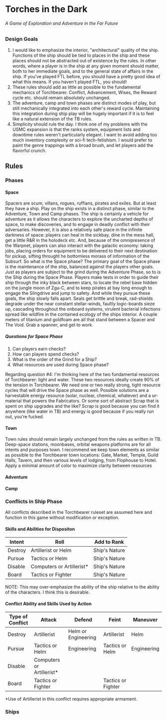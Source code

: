 ﻿# Torches in the Dark
###### A Game of Exploration and Adventure in the Far Future

### Design Goals

1. I would like to emphasize the interior, "architectural" quality of the ship. Functions of the ship should be tied to places in the ship and these places should not be abstracted out of existence by the rules. In other words, where a player is in the ship at any given moment should matter, both to her immediate goals, and to the general state of affairs in the ship. If you've played FTL before, you should have a pretty good idea of what this means. If you haven't played FTL, you should!
2. These rules should add as little as possible to the fundamental mechanics of Torchbearer. Conflict, Advancement, Wises, the Reward cycle etc. should remain absolutely unchanged.
3. The adventure, camp and town phases are distinct modes of play, but still mechanically integrated into each other's reward cycle. Maintaining this integration during ship play will be hugely important if it is to feel like a natural extension of the TB rules.
4. Simplicity should rule the day. I think one of my problems with the USMC expansion is that the ranks system, equipment lists and downtime rules weren't particularly elegant. I want to avoid adding too much inventory complexity or sci-fi tech-fetishism. I would prefer to paint the genre trappings with a broad brush, and let players add the flavorful crunch.

## Rules
### Phases

#### Space
Spacers are scum, villans, rogues, ruffians, pirates and exiles. But at least they have a ship.  Play on the ship exists in a distinct phase, similar to the Adventure, Town and Camp phases. The ship is certainly a vehicle for adventure as it allows the characters to explore the uncharted depths of space, to make discoveries, and to engage in deadly conflict with their adversaries. However, it is also a relatively safe place in the infinite darkness of space: players can heal in the sickbay, dine in the mess hall, get a little R&R in the holodeck etc. And, because of the omnipresence of the Warpnet, players can also interact with the galactic economy: taking jobs, placing orders for equipment to be delivered to their next destination for pickup, sifting throught he bottomless morass of information of the Subsurf. 
So what is the Space phase? The primary goal of the Space phase is the maintenance of the ship, balanced against the players other goals. Just as players are subject to the grind during the Adventure Phase, so to is the Ship during the Space Phase. Players make tests in order to guide their ship through the inky black between stars, to locate the rebel base hidden on the jungle moon of Zgu-C, and to keep pirates at bay long enough to engage the Slingdrive and jump to safety. And while they pursue these goals, the ship slowly falls apart. Seals get brittle and break, rad-shields degrade under the near constant stellar-winds, faultly logic-boards sieze up, cascading throughout the onboard systems, virulent bacterial infections spread like wildfire in the contained ecology of the ships interior. A couple meters of titanium and goldfoam are all that stand between a Spacer and The Void. Grab a spanner, and get to work. 

##### Questions for Space Phase

1. Can players earn checks?
2. How can players spend checks? 
3. What is the order of the Grind for a Ship?
4. What resources are used during Space phase? 

Regarding question #4: I'm thinking here of the two fundamental resources of Torchbearer: light and water. These two resources ideally create 90% of the tension in Torchbearer. We need one or two really strong, tight resource cycles that will drive the Space phase as well. Possible solutions are a harvestable energy resource (solar, nuclear, chemical, whatever) and a ur-material that powers the Fabricators. Or some sort of abstract Scrap that is spent on ship upgrades and the like? Scrap is good because you can find it anywhere (like water in TB) and energy is good because if you really run out, you're fucked.

#### Town
Town rules should remain largely unchanged from the rules as written in TB. Deep-space stations, moonbases, orbital weapons platforms are for all intents and purposes town. I recommend we keep town elements as similar as possible to the Torchbearer town locations: Gate, Market, Temple, Guild Halls, Tavern, and then various levels of lodging, from Flophouse to Hotel. Apply a minimal amount of color to maximize clarity between resources

#### Adventure

#### Camp

### Conflicts in Ship Phase

All conflicts described in the Torchbearer ruleset are assumed here and function
in this game without modification or exception. 

#### Skills and Abilities for Dispositon
|Intent|Roll|Add to Rank|
|------|----|-----------|
|Destroy|Artillerist or Helm|Ship's Nature|
|Pursue|Tactics or Helm|Ship's Nature|
|Disable|Computers or Artillerist*|Ship's Nature|
|Board|Tactics or Fighter|Ship's Nature|

NOTE: This may over-emphasize the ability of the ship relative to the ability of
the characters. I think this is desirable.

#### Conflict Ability and Skills Used by Action
|Type of Conflict|Attack|Defend|Feint|Maneuver|
|----------------|------|------|-----|--------|
|Destroy|Artillerist|Helm or Engineering|Artillerist|Helm|
|Pursue|Tactics or Helm|Engineering|Tactics or Helm|Engineering|
|Disable|Computers or Artillerist*||||
|Board|Tactics or Fighter||Tactics or Fighter||

*Use of Artillerist in this conflict requires appropriate armament.
### Ships
